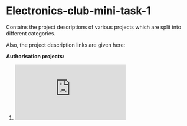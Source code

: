 # Electronics-club-mini-task-1
Contains the project descriptions of various projects which are split into different categories.

Also, the project description links are given here:

__Authorisation projects:__
1. ![Electronic voting machine](https://github.com/Ruban-VP/Electronics-club-mini-task-1/blob/master/Authorisation%20projects/Electronic%20voting%20machine.md)
